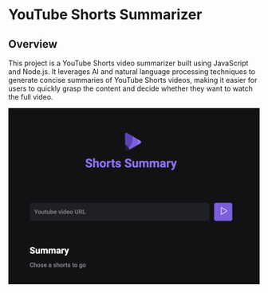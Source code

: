 # YouTube Shorts Summarizer

## Overview

This project is a YouTube Shorts video summarizer built using JavaScript and Node.js. It leverages AI and natural language processing techniques to generate concise summaries of YouTube Shorts videos, making it easier for users to quickly grasp the content and decide whether they want to watch the full video.

![Homepage](images/homepage.png)